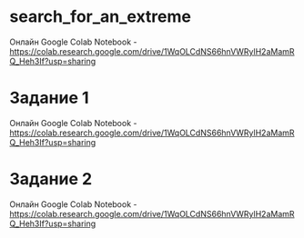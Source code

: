 # search_for_an_extreme

Онлайн Google Colab Notebook - https://colab.research.google.com/drive/1WqOLCdNS66hnVWRylH2aMamRQ_Heh3If?usp=sharing

# Задание 1

Онлайн Google Colab Notebook - https://colab.research.google.com/drive/1WqOLCdNS66hnVWRylH2aMamRQ_Heh3If?usp=sharing

# Задание 2

Онлайн Google Colab Notebook - https://colab.research.google.com/drive/1WqOLCdNS66hnVWRylH2aMamRQ_Heh3If?usp=sharing

